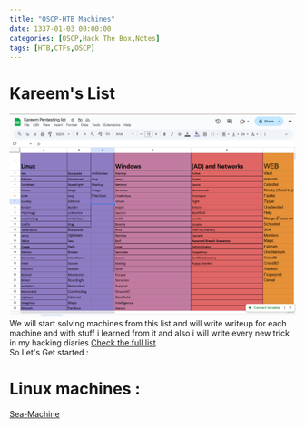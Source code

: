 ```yaml
---
title: "OSCP-HTB Machines"
date: 1337-01-03 00:00:00 
categories: [OSCP,Hack The Box,Notes]
tags: [HTB,CTFs,OSCP]
---
```

# Kareem's List
![alt text](../image-1.png)
We will start solving machines from this list and will write writeup for each machine and with stuff i learned from it and also i will write every new trick in my hacking diaries 
[Check the full list](https://docs.google.com/spreadsheets/d/13DTGfemxzY2wLwfyQiGVCYDJ_DojLoy_u7sZpMsnPbI/edit?gid=0#gid=0)\
So Let's Get started :

# Linux machines :
[Sea-Machine](./1337-01-01-Sea)
